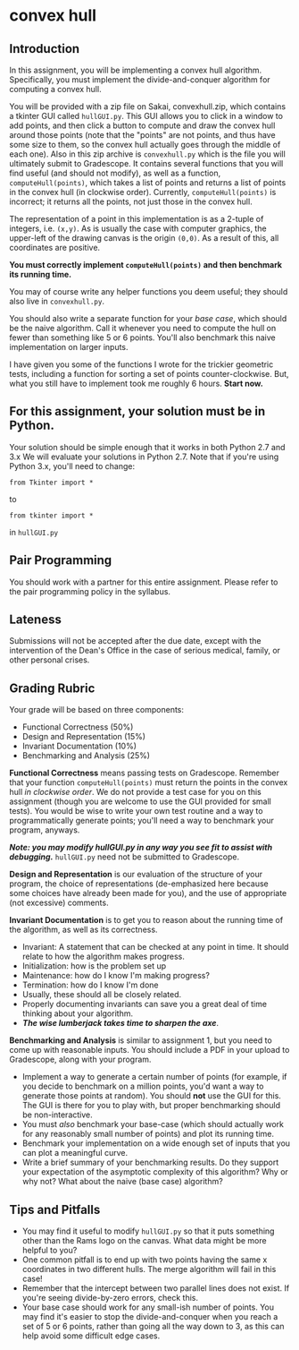 # convex hull
## Introduction

In this assignment, you will be implementing a convex hull algorithm. Specifically, you must implement the
divide-and-conquer algorithm for computing a convex hull.

You will be provided with a zip file on Sakai, convexhull.zip, which contains a tkinter GUI called `hullGUI.py`. This GUI allows you to click in a window to add points, and then click a button to compute and draw the convex hull around those points (note that the "points" are not points, and thus have some size to them, so the convex hull actually goes through the middle of each one). Also in this zip archive is `convexhull.py` which is the file you will ultimately submit to Gradescope. It contains several functions that you will find useful (and should not modify), as well as a function, `computeHull(points)`, which takes a list of points and returns a list of points in the convex hull (in clockwise order). Currently, `computeHull(points)` is incorrect; it returns all the points, not just those in the convex hull.

The representation of a point in this implementation is as a 2-tuple of integers, i.e. `(x,y)`. As is usually the case with computer graphics, the upper-left of the drawing canvas is the origin `(0,0)`. As a result of this, all coordinates are positive.

**You must correctly implement `computeHull(points)` and then benchmark its running time.**

You may of course write any helper functions you deem useful; they should also live in `convexhull.py`.

You should also write a separate function for your *base case*, which should be the naive algorithm. Call it whenever you need to compute the hull on fewer than something like 5 or 6 points. You'll also benchmark this naive implementation on larger inputs.

I have given you some of the functions I wrote for the trickier geometric tests, including a function for sorting a set of points counter-clockwise. But, what you still have to implement took me roughly 6 hours. **Start now.**

## For this assignment, your solution must be in Python.

Your solution should be simple enough that it works in both Python 2.7 and 3.x
We will evaluate your solutions in Python 2.7.
Note that if you're using Python 3.x, you'll need to change:

 `from Tkinter import *` 

 to 

 `from tkinter import *` 

 in `hullGUI.py`

## Pair Programming

You should work with a partner for this entire assignment.
Please refer to the pair programming policy in the syllabus.

## Lateness

Submissions will not be accepted after the due date, except with the intervention of the Dean's Office
in the case of serious medical, family, or other personal crises.

## Grading Rubric

Your grade will be based on three components:

 - Functional Correctness (50\%)
 - Design and Representation (15\%)
 - Invariant Documentation (10\%)
 - Benchmarking and Analysis (25\%)

 **Functional Correctness** means passing tests on Gradescope. Remember that your function `computeHull(points)` must return the points in the convex hull *in clockwise order*. We do not provide a test case for you on this assignment (though you are welcome to use the GUI provided for small tests). You would be wise to write your own test routine and a way to programmatically generate points; you'll need a way to benchmark your program, anyways.

 ***Note: you may modify hullGUI.py in any way you see fit to assist with debugging.*** `hullGUI.py` need not be submitted to Gradescope.

 **Design and Representation** is our evaluation of the structure of your program, the choice of representations
 (de-emphasized here because some choices have already been made for you), and the use of 
 appropriate (not excessive) comments.

 **Invariant Documentation** is to get you to reason about the running time of the algorithm, as well as its 
 correctness.
 
- Invariant: A statement that can be checked at any point in time. It should relate to how the algorithm makes progress.
- Initialization: how is the problem set up
- Maintenance: how do I know I'm making progress?
- Termination: how do I know I'm done
- Usually, these should all be closely related.
- Properly documenting invariants can save you a great deal of time thinking about your algorithm.
- ***The wise lumberjack takes time to sharpen the axe***.

**Benchmarking and Analysis** is similar to assignment 1, but you need to come up with reasonable inputs. You should include a PDF in your upload to Gradescope, along with your program.

- Implement a way to generate a certain number of points (for example, if you decide to benchmark on a million points, you'd want a way to generate those points at random). You should **not** use the GUI for this. The GUI is there for you to play with, but proper benchmarking should be non-interactive.
- You must *also* benchmark your base-case (which should actually work for any reasonably small number of points) and plot its running time.
- Benchmark your implementation on a wide enough set of inputs that you can plot a meaningful curve.
- Write a brief summary of your benchmarking results. Do they support your expectation of the asymptotic complexity of this algorithm? Why or why not? What about the naive (base case) algorithm?

## Tips and Pitfalls

- You may find it useful to modify `hullGUI.py` so that it puts something other than the Rams logo on the canvas. What data might be more helpful to you?
- One common pitfall is to end up with two points having the same x coordinates in two different hulls. The merge algorithm will fail in this case!
- Remember that the intercept between two parallel lines does not exist. If you're seeing divide-by-zero errors, check this.
- Your base case should work for any small-ish number of points. You may find it's easier to stop the divide-and-conquer when you reach a set of 5 or 6 points, rather than going all the way down to 3, as this can help avoid some difficult edge cases.
